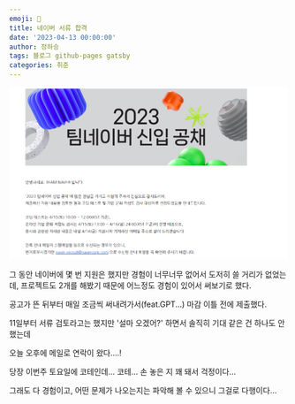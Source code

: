 ```yaml
---
emoji: 🔮
title: 네이버 서류 합격
date: '2023-04-13 00:00:00'
author: 정하승
tags: 블로그 github-pages gatsby
categories: 취준
---
```


<img src='../../assets/naver.png' />
<br/>

그 동안 네이버에 몇 번 지원은 했지만 경험이 너무너무 없어서 도저히 쓸 거리가 없었는데, 프로젝트도 2개를 해봤기 때문에 어느정도 경험이 있어서 써보기로 했다.

공고가 뜬 뒤부터 매일 조금씩 써내려가서(feat.GPT...) 마감 이틀 전에 제출했다.

11일부터 서류 검토라고는 했지만 '설마 오겠어?' 하면서 솔직히 기대 같은 건 하나도 안했는데

오늘 오후에 메일로 연락이 왔다....!

당장 이번주 토요일에 코테인데... 코테... 손 놓은 지 꽤 돼서 걱정이다...

그래도 다 경험이고, 어떤 문제가 나오는지는 파악해 볼 수 있으니 그걸로 다행이다...
